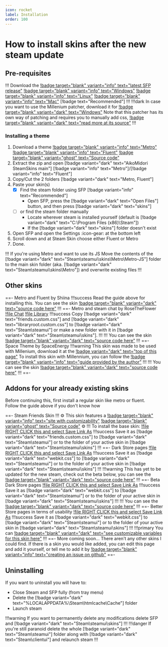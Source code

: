 ```yaml
---
icon: rocket
label: Installation
order: 100
---
```

# How to install skins after the new steam update

## Pre-requisites

!!! Download the [!badge target="blank" variant="info" text="latest SFP release"](https://github.com/PhantomGamers/SFP/releases)
[!badge target="blank" variant="info" text="Windows"](https://github.com/PhantomGamers/SFP/releases/latest/download/SFP_UI-win10-x64-SelfContained.zip) [!badge target="blank" variant="info" text="Linux"](https://github.com/PhantomGamers/SFP/releases/latest/download/SFP_UI-linux-x64-SelfContained.tar.gz) [!badge target="blank" variant="info" text="Mac"](https://github.com/PhantomGamers/SFP/releases/latest/download/SFP_UI-osx-x64-SelfContained.tar.gz) [!badge text="Recommended"]
!!!
!!!dark In case you want to use the Millenium patcher, download it for [!badge target="blank" variant="dark" text="Windows"](https://github.com/PhantomGamers/SFP/releases/latest/download/millennium.exe)
Note that this patcher has its own way of patching and requires you to manually add css, [!badge target="blank" variant="dark" text="read more at its source"](https://github.com/ShadowMonster99/millennium-steam-patcher/#readme)
!!!

### Installing a theme

1. Download a theme [!badge target="blank" variant="info" text="Metro"](https://download-directory.github.io/?url=https://github.com/AikoMidori/SteamSkins/tree/main/Metro/) [!badge target="blank" variant="info" text="Fluent"](https://download-directory.github.io/?url=https://github.com/AikoMidori/SteamSkins/tree/main/Fluent/) [!badge target="blank" variant="ghost" text="Source code"](https://github.com/AikoMidori/SteamSkins)
2. Extract the zip and open [!badge variant="dark" text="AikoMidori SteamSkins main"] [!badge variant="info" text="Metro"]/[!badge variant="info" text="Fluent"]
3. Copy/Cut the 2 folders [!badge variant="dark" text="Metro, Fluent"]
4. Paste your skin(s)
   - [x] Find the steam folder using SFP [!badge variant="info" text="Recommended"]
     - Open SFP, press the [!badge variant="dark" text="Open Files"] button, and then press [!badge variant="dark" text="skins"]
   - [ ] or find the steam folder manually
     - Locate wherever steam is installed yourself (default is [!badge variant="dark" text="C:\Program Files (x86)\Steam"])
     - If the [!badge variant="dark" text="skins"] folder doesn't exist
5. Open SFP and open the Settings :icon-gear: at the bottom left
6. Scroll down and at Steam Skin choose either Fluent or Metro
7. Done.

!!! If you're using Metro and want to use its JS
Move the contents of the [!badge variant="dark" text="Steam\steamui\skins\Metro\Metro-JS"] folder to the main skin folder (aka. [!badge variant="dark" text="Steam\steamui\skins\Metro"]) and overwrite existing files
!!!

## Other skins

==- Metro and Fluent by Shiina
!!!success Read the guide above for installing this.
You can see the skin [!badge target="blank" variant="dark" text="source code here"](https://github.com/AikoMidori/steam-dark-mode)
!!!
==- Metro and steam chat by RoseTheFlower
[!file Chat](https://raw.githubusercontent.com/RoseTheFlower/newsteamchat/master/friends.custom.css)
[!file Library](https://raw.githubusercontent.com/RoseTheFlower/newsteamchat/master/libraryroot.custom.css)
!!!success Copy [!badge variant="dark" text="friends.custom.css"] and [!badge variant="dark" text="libraryroot.custom.css"] to [!badge variant="dark" text="Steam\steamui"] or make a new folder with it in [!badge variant="dark" text="Steam\steamui\skins"].
!!!
!!! You can see the skin [!badge target="blank" variant="dark" text="source code here"](https://github.com/RoseTheFlower/newsteamchat)
!!!
==- Space Theme by SpaceEnergy
!!!warning This skin was made to be used with Millenium, download it at the [!badge variant="dark" text="top of this page"](/guides/installation.md#pre-requisites)
To install this skin with Millennium, you can follow the [!badge target="blank" variant="info" text="guide provided by the author"](https://github.com/SpaceEnergy/SpaceTheme-Steam#installation)
!!!
!!! You can see the skin [!badge target="blank" variant="dark" text="source code here"](https://github.com/SpaceEnergy/SpaceTheme-Steam)
!!!
==-

## Addons for your already existing skins

Before continuing this, first install a regular skin like metro or fluent.\
Follow the guide above if you don't know how

==- Steam Friends Skin
!!! :gear: This skin features a [!badge target="blank" variant="info" text="site with customizability"](https://chat.lasr.skin/) [!badge target="blank" variant="ghost" text="Source code"](https://github.com/LaserFlash/steam-chat-skin/) :gear:
!!!
To install the base skin:
[!file RIGHT CLICK this and select Save Link As](https://raw.githubusercontent.com/LaserFlash/steam-chat-skin/main/friends.custom.css)
!!!success Save it as [!badge variant="dark" text="friends.custom.css"] to [!badge variant="dark" text="Steam\steamui"] or to the folder of your active skin in [!badge variant="dark" text="Steam\steamui\skins"]
!!!
==- Dark Store pages
[!file RIGHT CLICK this and select Save Link As](https://raw.githubusercontent.com/AikoMidori/steam-dark-mode/master/webkit.css)
!!!success Save it as [!badge variant="dark" text="webkit.css"] to [!badge variant="dark" text="Steam\steamui"] or to the folder of your active skin in [!badge variant="dark" text="Steam\steamui\skins"]
!!!
!!!warning This has yet to be updated for the new steam, check out the beta below, you can see the [!badge target="blank" variant="dark" text="source code here"](https://github.com/AikoMidori/steam-dark-mode)
!!!
==- Beta Dark Store pages
[!file RIGHT CLICK this and select Save Link As](https://raw.githubusercontent.com/BallOpener/steam-dark-mode/beta2/css/webkit.css)
!!!success Save it as [!badge variant="dark" text="webkit.css"] to [!badge variant="dark" text="Steam\steamui"] or to the folder of your active skin in [!badge variant="dark" text="Steam\steamui\skins"]
!!!
!!! You can see the [!badge target="blank" variant="dark" text="source code here"](https://github.com/BallOpener/steam-dark-mode/tree/beta2)
!!!
==- Better Store pages in terms of usability
[!file RIGHT CLICK this and select Save Link As](/assets/css/webkit.css)
!!!success Save it as [!badge variant="dark" text="webkit.css"] to [!badge variant="dark" text="Steam\steamui"] or to the folder of your active skin in [!badge variant="dark" text="Steam\steamui\skins"]
!!!
!!!primary You can [!badge target="blank" variant="dark" text="see customizable variables for this skin here"](/assets/css/store.css)
!!!
==- More coming soon...
There aren't any other skins I could find. If there is a skin you would like added, you can edit this page and add it yourself, or tell me to add it by [!badge target="blank" variant="info" text="creating an issue on github"](https://github.com/xamionex/steamskins/issues/new?assignees=xamionex&labels=documentation&projects=&template=change-request.md&title=)
==-

## Uninstalling

If you want to uninstall you will have to:

- Close Steam and SFP fully (from tray menu)
- Delete the [!badge variant="dark" text="%LOCALAPPDATA%\Steam\htmlcache\Cache\"] folder
- Launch steam

!!!warning If you want to permanently delete any modifications delete SFP and [!badge variant="dark" text="Steam\steamui\skins"]
!!!
!!!danger If you're still paranoid delete the whole [!badge variant="dark" text="Steam\steamui"] folder along with [!badge variant="dark" text="Steam\clientui"] and relaunch steam
!!!
